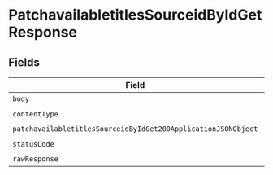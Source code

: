 # PatchavailabletitlesSourceidByIdGetResponse


## Fields

| Field                                                                                                                                     | Type                                                                                                                                      | Required                                                                                                                                  | Description                                                                                                                               |
| ----------------------------------------------------------------------------------------------------------------------------------------- | ----------------------------------------------------------------------------------------------------------------------------------------- | ----------------------------------------------------------------------------------------------------------------------------------------- | ----------------------------------------------------------------------------------------------------------------------------------------- |
| `body`                                                                                                                                    | *Uint8Array*                                                                                                                              | :heavy_minus_sign:                                                                                                                        | N/A                                                                                                                                       |
| `contentType`                                                                                                                             | *string*                                                                                                                                  | :heavy_check_mark:                                                                                                                        | N/A                                                                                                                                       |
| `patchavailabletitlesSourceidByIdGet200ApplicationJSONObject`                                                                             | [PatchavailabletitlesSourceidByIdGet200ApplicationJSON](../../models/operations/patchavailabletitlessourceidbyidget200applicationjson.md) | :heavy_minus_sign:                                                                                                                        | OK                                                                                                                                        |
| `statusCode`                                                                                                                              | *number*                                                                                                                                  | :heavy_check_mark:                                                                                                                        | N/A                                                                                                                                       |
| `rawResponse`                                                                                                                             | [AxiosResponse>](https://axios-http.com/docs/res_schema)                                                                                  | :heavy_minus_sign:                                                                                                                        | N/A                                                                                                                                       |